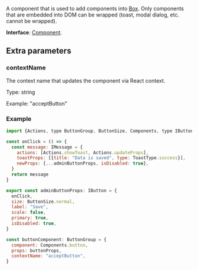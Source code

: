 A component that is used to add components into [Box](../Box/index.md). Only components that are embedded into DOM can be wrapped (toast, modal dialog, etc. cannot be wrapped).

**Interface**: [Component](https://github.com/ONLYOFFICE/docspace-plugin-sdk/blob/master/src/interfaces/components/Component.ts).

## Extra parameters

### contextName

The context name that updates the component via React context.

Type: string

Example: "acceptButton"

### Example

``` javascript
import {Actions, type ButtonGroup, ButtonSize, Components, type IButton, type IMessage, ToastType} from "@onlyoffice/docspace-plugin-sdk"

const onClick = () => {
  const message: IMessage = {
    actions: [Actions.showToast, Actions.updateProps],
    toastProps: [{title: "Data is saved", type: ToastType.success}],
    newProps: {...adminButtonProps, isDisabled: true},
  }
  return message
}

export const adminButtonProps: IButton = {
  onClick,
  size: ButtonSize.normal,
  label: "Save",
  scale: false,
  primary: true,
  isDisabled: true,
}

const buttonComponent: ButtonGroup = {
  component: Components.button,
  props: buttonProps,
  contextName: "acceptButton",
}
```
